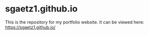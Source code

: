 # sgaetz1.github.io

This is the repository for my portfolio website. It can be viewed here: https://sgaetz1.github.io/
